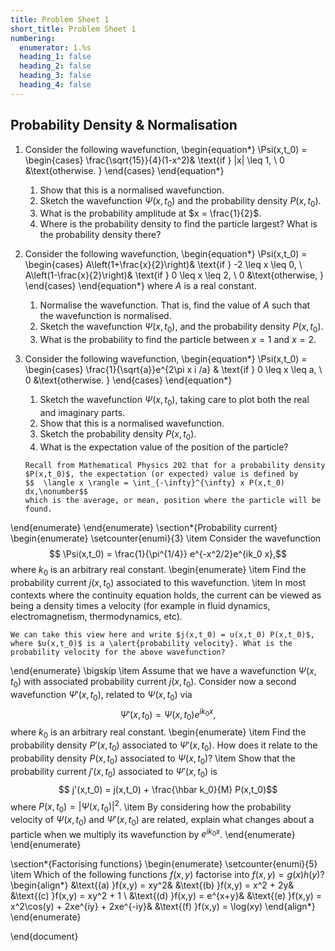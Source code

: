 ```yaml
---
title: Problem Sheet 1
short_title: Problem Sheet 1
numbering:
  enumerator: 1.%s
  heading_1: false
  heading_2: false
  heading_3: false
  heading_4: false
---
```

	
## Probability Density & Normalisation

1. Consider the following wavefunction,
   \begin{equation*} 
  \Psi(x,t_0) = \begin{cases} \frac{\sqrt{15}}{4}(1-x^2)&  \text{if } |x| \leq 1, \\ 0  &\text{otherwise. } \end{cases} 
  \end{equation*}
   1. Show that this is a normalised wavefunction. 
   1.  Sketch the wavefunction $\Psi(x,t_0)$ and the probability density $P(x,t_0)$.
   1. What is the probability amplitude at $x = \frac{1}{2}$. 
   1. Where is the probability density to find the particle largest? What is the probability density there? 

1. Consider the following wavefunction,
   \begin{equation*}
   \Psi(x,t_0) = \begin{cases}
   A\left(1+\frac{x}{2}\right)&  \text{if } -2 \leq x \leq 0, \\
   A\left(1-\frac{x}{2}\right)&  \text{if } 0 \leq x \leq 2, \\
   0  &\text{otherwise, }
   \end{cases}
   \end{equation*}
   where $A$ is a real constant. 
   1. Normalise the wavefunction. That is, find the value of $A$ such that the wavefunction is normalised. 
   1. Sketch the wavefunction $\Psi(x,t_0)$, and the probability density $P(x,t_0)$. 
   1. What is the probability to find the particle between $x = 1$ and $x = 2$. 

1. Consider the following wavefunction,
   \begin{equation*}
   \Psi(x,t_0) = \begin{cases}
   \frac{1}{\sqrt{a}}e^{2\pi x i /a} &  \text{if } 0 \leq x \leq a, \\
   0  &\text{otherwise. }
   \end{cases}
   \end{equation*}
   1. Sketch the wavefunction $\Psi(x,t_0)$, taking care to plot both the real and imaginary parts. 
   1. Show that this is a normalised wavefunction. 
   1. Sketch the probability density $P(x,t_0)$. 
   1. What is the expectation value of the position of the particle? 
   ```{note} Hint
   Recall from Mathematical Physics 202 that for a probability density $P(x,t_0)$, the expectation (or expected) value is defined by
   $$  \langle x \rangle = \int_{-\infty}^{\infty} x P(x,t_0) dx,\nonumber$$
   which is the average, or mean, position where the particle will be found.
   ```

\end{enumerate} 
\end{enumerate}
\section*{Probability current}
\begin{enumerate}
	\setcounter{enumi}{3}
\item Consider the wavefunction
$$ \Psi(x,t_0) = \frac{1}{\pi^{1/4}} e^{-x^2/2}e^{ik_0 x},$$
where $k_0$ is an arbitrary real constant. 
\begin{enumerate}
	\item Find the probability current $j(x,t_0)$ associated to this wavefunction.
	\item In most contexts where the continuity equation holds, the current can be viewed as being a density times  a velocity (for example in fluid dynamics, electromagnetism, thermodynamics, etc). 
	
	We can take this view here and write $j(x,t_0) = u(x,t_0) P(x,t_0)$, where $u(x,t_0)$ is a \alert{probability velocity}. What is the probability velocity for the above wavefunction?
\end{enumerate}
\bigskip
\item Assume that we have a wavefunction $\Psi(x,t_0)$ with associated probability current $j(x,t_0)$. Consider now a second wavefunction $\Psi'(x,t_0)$, related to $\Psi(x,t_0)$ via
$$ \Psi'(x,t_0) = \Psi(x,t_0)e^{ik_0 x}, $$
where $k_0$ is an arbitrary real constant.
\begin{enumerate}
	\item Find the probability density $P'(x,t_0)$ associated to $\Psi'(x,t_0)$. How does it relate to the probability density $P(x,t_0)$ associated to $\Psi(x,t_0)$?
	\item Show that the probability current $j'(x,t_0)$ associated to $\Psi'(x,t_0)$ is
	$$ j'(x,t_0) = j(x,t_0) + \frac{\hbar k_0}{M} P(x,t_0)$$
	where $P(x,t_0) = |\Psi(x,t_0)|^2$. 
	\item By considering how the probability velocity of $\Psi(x,t_0)$ and $\Psi'(x,t_0)$ are related, explain what changes about a particle when we multiply its wavefunction by $e^{ik_0x}$. 
\end{enumerate}
\end{enumerate}

\section*{Factorising functions}
\begin{enumerate}
		\setcounter{enumi}{5}
	\item Which of the following functions $f(x,y)$ factorise into $f(x,y) = g(x)h(y)$?
	\begin{align*}
	&\text{(a) }f(x,y) = xy^2& &\text{(b) }f(x,y) = x^2 + 2y& &\text{(c) }f(x,y) = xy^2 + 1 \\
	&\text{(d) }f(x,y) = e^{x+y}& &\text{(e) }f(x,y) = x^2\cos(y) + 2xe^{iy} + 2xe^{-iy}& &\text{(f) }f(x,y) = \log(xy)
	\end{align*}
\end{enumerate}

\end{document} 